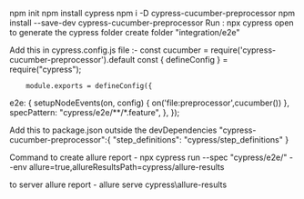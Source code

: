 npm init
npm install cypress
npm i -D  cypress-cucumber-preprocessor
npm install --save-dev cypress-cucumber-preprocessor
Run :
npx cypress open to generate the cypress folder
create folder "integration/e2e"

Add this in cypress.config.js file :- 
    const cucumber = require('cypress-cucumber-preprocessor').default
    const { defineConfig } = require("cypress");

        module.exports = defineConfig({
  e2e: {
    setupNodeEvents(on, config) {
      on('file:preprocessor',cucumber())
    },
    specPattern: "cypress/e2e/**/*.feature",
  },
});


Add this to package.json  outside the devDependencies
"cypress-cucumber-preprocessor":{
    "step_definitions": "cypress/step_definitions"
  }


Command to create allure report - 
npx cypress run --spec "cypress/e2e/" --env allure=true,allureResultsPath=cypress/allure-results


to server allure report - 
allure serve cypress\allure-results    



